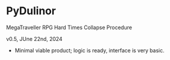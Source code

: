 # PyDulinor
MegaTraveller RPG Hard Times Collapse Procedure

v0.5, JUne 22nd, 2024
- Minimal viable product; logic is ready, interface is very basic.
